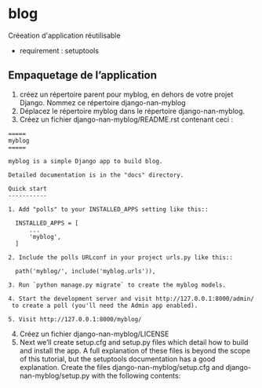 # blog
 Créeation d'application réutilisable

- requirement : setuptools

## Empaquetage de l’application
 1. créez un répertoire parent pour myblog, en dehors de votre projet Django. Nommez ce répertoire django-nan-myblog
 2. Déplacez le répertoire myblog dans le répertoire django-nan-myblog.
 3. Créez un fichier django-nan-myblog/README.rst contenant ceci :
  ```
  =====
myblog
=====

myblog is a simple Django app to build blog.

Detailed documentation is in the "docs" directory.

Quick start
-----------

1. Add "polls" to your INSTALLED_APPS setting like this::

    INSTALLED_APPS = [
        ...
        'myblog',
    ]

2. Include the polls URLconf in your project urls.py like this::

    path('myblog/', include('myblog.urls')),

3. Run `python manage.py migrate` to create the myblog models.

4. Start the development server and visit http://127.0.0.1:8000/admin/
   to create a poll (you'll need the Admin app enabled).

5. Visit http://127.0.0.1:8000/myblog/
  ```
  4. Créez un fichier django-nan-myblog/LICENSE
  5. Next we’ll create setup.cfg and setup.py files which detail how to build and install the app. A full explanation of these files is beyond the scope of this tutorial, but the setuptools documentation has a good explanation. Create the files django-nan-myblog/setup.cfg and django-nan-myblog/setup.py with the following contents:

